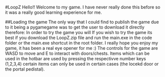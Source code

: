 #LoopZ
Hello!! Welcome to my game.
I have never really done this before so it was a really good learning experience for me.

##Loading the game 
The only way that I could find to publish the game due to it being a pygamegame was to get the user to download it directly therefore:
In order to try the game you will
If you wish to try the game its best if you download the LoopZ.zip file and run the main.exe in the code folder or the main.exe shortcut in the root folder.
I really hope you enjoy my game, it has been a real eye opener for me :)
The controls for the game are WASD to move and E to interact with doors/chests. Items which can be used in the hotbar are used by pressing the respectivve number keys (1,2,3,4) certain items can only be used in certain cases (the locekd door or the portal pedistal).
